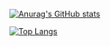 [![Anurag's GitHub stats](https://github-readme-stats.vercel.app/api?username=JulianBiancardi&count_private=true&show_icons=true&theme=radical)](https://github.com/anuraghazra/github-readme-stats)

[![Top Langs](https://github-readme-stats.vercel.app/api/top-langs/?username=JulianBiancardi)](https://github.com/anuraghazra/github-readme-stats)
